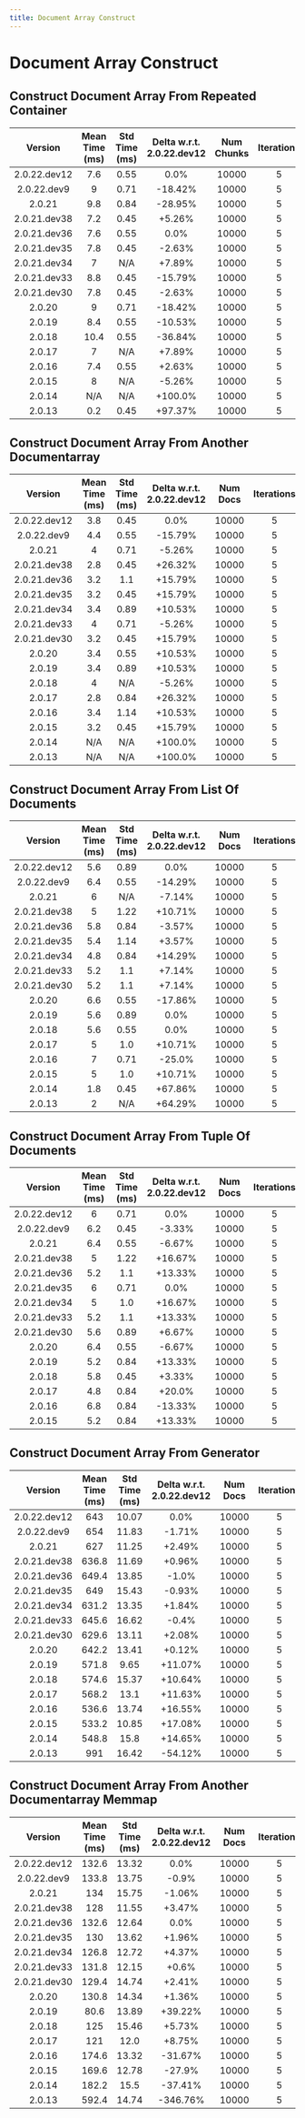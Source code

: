 ```yaml
---
title: Document Array Construct
---
```

# Document Array Construct

## Construct Document Array From Repeated Container

| Version | Mean Time (ms) | Std Time (ms) | Delta w.r.t. 2.0.22.dev12 | Num Chunks | Iterations |
| :---: | :---: | :---: | :---: | :---: | :---: |
| 2.0.22.dev12 | 7.6 | 0.55 | 0.0% | 10000 | 5 |
| 2.0.22.dev9 | 9 | 0.71 | -18.42% | 10000 | 5 |
| 2.0.21 | 9.8 | 0.84 | -28.95% | 10000 | 5 |
| 2.0.21.dev38 | 7.2 | 0.45 | +5.26% | 10000 | 5 |
| 2.0.21.dev36 | 7.6 | 0.55 | 0.0% | 10000 | 5 |
| 2.0.21.dev35 | 7.8 | 0.45 | -2.63% | 10000 | 5 |
| 2.0.21.dev34 | 7 | N/A | +7.89% | 10000 | 5 |
| 2.0.21.dev33 | 8.8 | 0.45 | -15.79% | 10000 | 5 |
| 2.0.21.dev30 | 7.8 | 0.45 | -2.63% | 10000 | 5 |
| 2.0.20 | 9 | 0.71 | -18.42% | 10000 | 5 |
| 2.0.19 | 8.4 | 0.55 | -10.53% | 10000 | 5 |
| 2.0.18 | 10.4 | 0.55 | -36.84% | 10000 | 5 |
| 2.0.17 | 7 | N/A | +7.89% | 10000 | 5 |
| 2.0.16 | 7.4 | 0.55 | +2.63% | 10000 | 5 |
| 2.0.15 | 8 | N/A | -5.26% | 10000 | 5 |
| 2.0.14 | N/A | N/A | +100.0% | 10000 | 5 |
| 2.0.13 | 0.2 | 0.45 | +97.37% | 10000 | 5 |
## Construct Document Array From Another Documentarray

| Version | Mean Time (ms) | Std Time (ms) | Delta w.r.t. 2.0.22.dev12 | Num Docs | Iterations |
| :---: | :---: | :---: | :---: | :---: | :---: |
| 2.0.22.dev12 | 3.8 | 0.45 | 0.0% | 10000 | 5 |
| 2.0.22.dev9 | 4.4 | 0.55 | -15.79% | 10000 | 5 |
| 2.0.21 | 4 | 0.71 | -5.26% | 10000 | 5 |
| 2.0.21.dev38 | 2.8 | 0.45 | +26.32% | 10000 | 5 |
| 2.0.21.dev36 | 3.2 | 1.1 | +15.79% | 10000 | 5 |
| 2.0.21.dev35 | 3.2 | 0.45 | +15.79% | 10000 | 5 |
| 2.0.21.dev34 | 3.4 | 0.89 | +10.53% | 10000 | 5 |
| 2.0.21.dev33 | 4 | 0.71 | -5.26% | 10000 | 5 |
| 2.0.21.dev30 | 3.2 | 0.45 | +15.79% | 10000 | 5 |
| 2.0.20 | 3.4 | 0.55 | +10.53% | 10000 | 5 |
| 2.0.19 | 3.4 | 0.89 | +10.53% | 10000 | 5 |
| 2.0.18 | 4 | N/A | -5.26% | 10000 | 5 |
| 2.0.17 | 2.8 | 0.84 | +26.32% | 10000 | 5 |
| 2.0.16 | 3.4 | 1.14 | +10.53% | 10000 | 5 |
| 2.0.15 | 3.2 | 0.45 | +15.79% | 10000 | 5 |
| 2.0.14 | N/A | N/A | +100.0% | 10000 | 5 |
| 2.0.13 | N/A | N/A | +100.0% | 10000 | 5 |
## Construct Document Array From List Of Documents

| Version | Mean Time (ms) | Std Time (ms) | Delta w.r.t. 2.0.22.dev12 | Num Docs | Iterations |
| :---: | :---: | :---: | :---: | :---: | :---: |
| 2.0.22.dev12 | 5.6 | 0.89 | 0.0% | 10000 | 5 |
| 2.0.22.dev9 | 6.4 | 0.55 | -14.29% | 10000 | 5 |
| 2.0.21 | 6 | N/A | -7.14% | 10000 | 5 |
| 2.0.21.dev38 | 5 | 1.22 | +10.71% | 10000 | 5 |
| 2.0.21.dev36 | 5.8 | 0.84 | -3.57% | 10000 | 5 |
| 2.0.21.dev35 | 5.4 | 1.14 | +3.57% | 10000 | 5 |
| 2.0.21.dev34 | 4.8 | 0.84 | +14.29% | 10000 | 5 |
| 2.0.21.dev33 | 5.2 | 1.1 | +7.14% | 10000 | 5 |
| 2.0.21.dev30 | 5.2 | 1.1 | +7.14% | 10000 | 5 |
| 2.0.20 | 6.6 | 0.55 | -17.86% | 10000 | 5 |
| 2.0.19 | 5.6 | 0.89 | 0.0% | 10000 | 5 |
| 2.0.18 | 5.6 | 0.55 | 0.0% | 10000 | 5 |
| 2.0.17 | 5 | 1.0 | +10.71% | 10000 | 5 |
| 2.0.16 | 7 | 0.71 | -25.0% | 10000 | 5 |
| 2.0.15 | 5 | 1.0 | +10.71% | 10000 | 5 |
| 2.0.14 | 1.8 | 0.45 | +67.86% | 10000 | 5 |
| 2.0.13 | 2 | N/A | +64.29% | 10000 | 5 |
## Construct Document Array From Tuple Of Documents

| Version | Mean Time (ms) | Std Time (ms) | Delta w.r.t. 2.0.22.dev12 | Num Docs | Iterations |
| :---: | :---: | :---: | :---: | :---: | :---: |
| 2.0.22.dev12 | 6 | 0.71 | 0.0% | 10000 | 5 |
| 2.0.22.dev9 | 6.2 | 0.45 | -3.33% | 10000 | 5 |
| 2.0.21 | 6.4 | 0.55 | -6.67% | 10000 | 5 |
| 2.0.21.dev38 | 5 | 1.22 | +16.67% | 10000 | 5 |
| 2.0.21.dev36 | 5.2 | 1.1 | +13.33% | 10000 | 5 |
| 2.0.21.dev35 | 6 | 0.71 | 0.0% | 10000 | 5 |
| 2.0.21.dev34 | 5 | 1.0 | +16.67% | 10000 | 5 |
| 2.0.21.dev33 | 5.2 | 1.1 | +13.33% | 10000 | 5 |
| 2.0.21.dev30 | 5.6 | 0.89 | +6.67% | 10000 | 5 |
| 2.0.20 | 6.4 | 0.55 | -6.67% | 10000 | 5 |
| 2.0.19 | 5.2 | 0.84 | +13.33% | 10000 | 5 |
| 2.0.18 | 5.8 | 0.45 | +3.33% | 10000 | 5 |
| 2.0.17 | 4.8 | 0.84 | +20.0% | 10000 | 5 |
| 2.0.16 | 6.8 | 0.84 | -13.33% | 10000 | 5 |
| 2.0.15 | 5.2 | 0.84 | +13.33% | 10000 | 5 |
## Construct Document Array From Generator

| Version | Mean Time (ms) | Std Time (ms) | Delta w.r.t. 2.0.22.dev12 | Num Docs | Iterations |
| :---: | :---: | :---: | :---: | :---: | :---: |
| 2.0.22.dev12 | 643 | 10.07 | 0.0% | 10000 | 5 |
| 2.0.22.dev9 | 654 | 11.83 | -1.71% | 10000 | 5 |
| 2.0.21 | 627 | 11.25 | +2.49% | 10000 | 5 |
| 2.0.21.dev38 | 636.8 | 11.69 | +0.96% | 10000 | 5 |
| 2.0.21.dev36 | 649.4 | 13.85 | -1.0% | 10000 | 5 |
| 2.0.21.dev35 | 649 | 15.43 | -0.93% | 10000 | 5 |
| 2.0.21.dev34 | 631.2 | 13.35 | +1.84% | 10000 | 5 |
| 2.0.21.dev33 | 645.6 | 16.62 | -0.4% | 10000 | 5 |
| 2.0.21.dev30 | 629.6 | 13.11 | +2.08% | 10000 | 5 |
| 2.0.20 | 642.2 | 13.41 | +0.12% | 10000 | 5 |
| 2.0.19 | 571.8 | 9.65 | +11.07% | 10000 | 5 |
| 2.0.18 | 574.6 | 15.37 | +10.64% | 10000 | 5 |
| 2.0.17 | 568.2 | 13.1 | +11.63% | 10000 | 5 |
| 2.0.16 | 536.6 | 13.74 | +16.55% | 10000 | 5 |
| 2.0.15 | 533.2 | 10.85 | +17.08% | 10000 | 5 |
| 2.0.14 | 548.8 | 15.8 | +14.65% | 10000 | 5 |
| 2.0.13 | 991 | 16.42 | -54.12% | 10000 | 5 |
## Construct Document Array From Another Documentarray Memmap

| Version | Mean Time (ms) | Std Time (ms) | Delta w.r.t. 2.0.22.dev12 | Num Docs | Iterations |
| :---: | :---: | :---: | :---: | :---: | :---: |
| 2.0.22.dev12 | 132.6 | 13.32 | 0.0% | 10000 | 5 |
| 2.0.22.dev9 | 133.8 | 13.75 | -0.9% | 10000 | 5 |
| 2.0.21 | 134 | 15.75 | -1.06% | 10000 | 5 |
| 2.0.21.dev38 | 128 | 11.55 | +3.47% | 10000 | 5 |
| 2.0.21.dev36 | 132.6 | 12.64 | 0.0% | 10000 | 5 |
| 2.0.21.dev35 | 130 | 13.62 | +1.96% | 10000 | 5 |
| 2.0.21.dev34 | 126.8 | 12.72 | +4.37% | 10000 | 5 |
| 2.0.21.dev33 | 131.8 | 12.15 | +0.6% | 10000 | 5 |
| 2.0.21.dev30 | 129.4 | 14.74 | +2.41% | 10000 | 5 |
| 2.0.20 | 130.8 | 14.34 | +1.36% | 10000 | 5 |
| 2.0.19 | 80.6 | 13.89 | +39.22% | 10000 | 5 |
| 2.0.18 | 125 | 15.46 | +5.73% | 10000 | 5 |
| 2.0.17 | 121 | 12.0 | +8.75% | 10000 | 5 |
| 2.0.16 | 174.6 | 13.32 | -31.67% | 10000 | 5 |
| 2.0.15 | 169.6 | 12.78 | -27.9% | 10000 | 5 |
| 2.0.14 | 182.2 | 15.5 | -37.41% | 10000 | 5 |
| 2.0.13 | 592.4 | 14.74 | -346.76% | 10000 | 5 |
